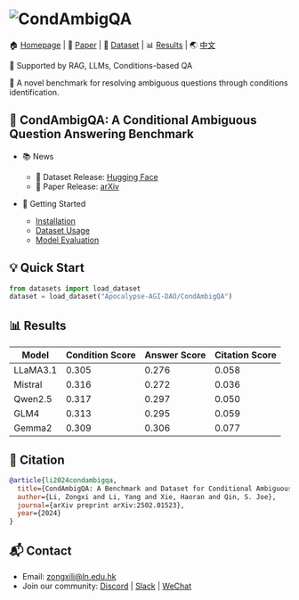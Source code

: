 # ![CondAmbigQA](https://your-banner-image-url.png)

🏠 [Homepage](https://github.com/your-org/CondAmbigQA) | 📝 [Paper](https://arxiv.org/abs/2502.01523) | 🤗 [Dataset](https://huggingface.co/datasets/Apocalypse-AGI-DAO/CondAmbigQA) | 📊 [Results](#results) | 🌏 [中文](./README_zh.md)

🔄 Supported by RAG, LLMs, Conditions-based QA

💫 A novel benchmark for resolving ambiguous questions through conditions identification.

## 📌 CondAmbigQA: A Conditional Ambiguous Question Answering Benchmark

- 📚 News
  - 🎉 Dataset Release: [Hugging Face](https://huggingface.co/datasets/Apocalypse-AGI-DAO/CondAmbigQA)
  - 📄 Paper Release: [arXiv](https://arxiv.org/abs/2502.01523)

- 🚀 Getting Started
  - [Installation](#installation)
  - [Dataset Usage](#dataset-usage)
  - [Model Evaluation](#evaluation)

## 💡 Quick Start

```python
from datasets import load_dataset
dataset = load_dataset("Apocalypse-AGI-DAO/CondAmbigQA")
```

## 📊 Results 

| Model | Condition Score | Answer Score | Citation Score |
|-------|----------------|--------------|----------------|
| LLaMA3.1 | 0.305 | 0.276 | 0.058 |
| Mistral | 0.316 | 0.272 | 0.036 |
| Qwen2.5 | 0.317 | 0.297 | 0.050 |
| GLM4 | 0.313 | 0.295 | 0.059 |
| Gemma2 | 0.309 | 0.306 | 0.077 |

## 📖 Citation

```bibtex
@article{li2024condambigqa,
  title={CondAmbigQA: A Benchmark and Dataset for Conditional Ambiguous Question Answering},
  author={Li, Zongxi and Li, Yang and Xie, Haoran and Qin, S. Joe},
  journal={arXiv preprint arXiv:2502.01523},
  year={2024}
}
```

## 📬 Contact 

- Email: zongxili@ln.edu.hk
- Join our community: [Discord](#) | [Slack](#) | [WeChat](#)
